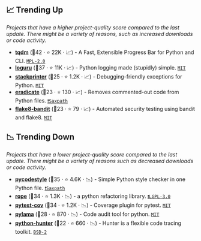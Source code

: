 ## 📈 Trending Up

_Projects that have a higher project-quality score compared to the last update. There might be a variety of reasons, such as increased downloads or code activity._

- <b><a href="https://github.com/tqdm/tqdm">tqdm</a></b> (🥇42 ·  ⭐ 22K · 📈) - A Fast, Extensible Progress Bar for Python and CLI. <code><a href="http://bit.ly/3postzC">MPL-2.0</a></code>
- <b><a href="https://github.com/Delgan/loguru">loguru</a></b> (🥈37 ·  ⭐ 11K · 📈) - Python logging made (stupidly) simple. <code><a href="http://bit.ly/34MBwT8">MIT</a></code>
- <b><a href="https://github.com/cknd/stackprinter">stackprinter</a></b> (🥉25 ·  ⭐ 1.2K · 📈) - Debugging-friendly exceptions for Python. <code><a href="http://bit.ly/34MBwT8">MIT</a></code>
- <b><a href="https://github.com/myint/eradicate">eradicate</a></b> (🥉23 ·  ⭐ 130 · 📈) - Removes commented-out code from Python files. <code><a href="https://tldrlegal.com/search?q=Saxpath">❗️Saxpath</a></code>
- <b><a href="https://github.com/tylerwince/flake8-bandit">flake8-bandit</a></b> (🥉23 ·  ⭐ 79 · 📈) - Automated security testing using bandit and flake8. <code><a href="http://bit.ly/34MBwT8">MIT</a></code> <code><img src="https://cdn.iconscout.com/icon/free/png-256/8-eight-digital-number-numerical-numbers-36025.png" style="display:inline;" width="13" height="13"></code>

## 📉 Trending Down

_Projects that have a lower project-quality score compared to the last update. There might be a variety of reasons such as decreased downloads or code activity._

- <b><a href="https://github.com/PyCQA/pycodestyle">pycodestyle</a></b> (🥇35 ·  ⭐ 4.6K · 📉) - Simple Python style checker in one Python file. <code><a href="https://tldrlegal.com/search?q=Saxpath">❗️Saxpath</a></code>
- <b><a href="https://github.com/python-rope/rope">rope</a></b> (🥇34 ·  ⭐ 1.3K · 📉) - a python refactoring library. <code><a href="http://bit.ly/37RvQcA">❗️LGPL-3.0</a></code>
- <b><a href="https://github.com/pytest-dev/pytest-cov">pytest-cov</a></b> (🥇34 ·  ⭐ 1.2K · 📉) - Coverage plugin for pytest. <code><a href="http://bit.ly/34MBwT8">MIT</a></code> <code><img src="https://docs.pytest.org/en/stable/_static/favicon.png" style="display:inline;" width="13" height="13"></code>
- <b><a href="https://github.com/klen/pylama">pylama</a></b> (🥈28 ·  ⭐ 870 · 📉) - Code audit tool for python. <code><a href="http://bit.ly/34MBwT8">MIT</a></code>
- <b><a href="https://github.com/ionelmc/python-hunter">python-hunter</a></b> (🥉22 ·  ⭐ 660 · 📉) - Hunter is a flexible code tracing toolkit. <code><a href="http://bit.ly/3rqEWVr">BSD-2</a></code>

